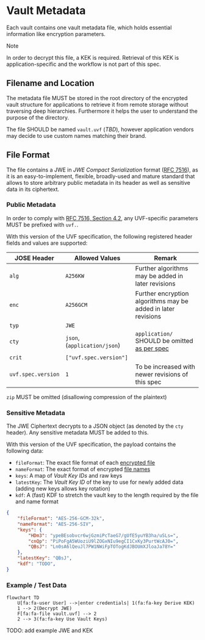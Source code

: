 # Vault Metadata

Each vault contains one vault metadata file, which holds essential information like encryption parameters.

> [!NOTE]
> In order to decrypt this file, a KEK is required. Retrieval of this KEK is application-specific and the workflow is not part of this spec.

## Filename and Location

The metadata file MUST be stored in the root directory of the encrypted vault structure for applications to retrieve it from remote storage without traversing deep hierarchies. Furthermore it helps the user to understand the purpose of the directory.

The file SHOULD be named `vault.uvf` (_TBD_), however application vendors may decide to use custom names matching their brand.

## File Format

The file contains a JWE in _JWE Compact Serialization_ format ([RFC 7516](https://datatracker.ietf.org/doc/html/rfc7516)), as it is an easy-to-implement, flexible, broadly-used and mature standard that allows to store arbitrary public metadata in its header as well as sensitive data in its ciphertext.

### Public Metadata

In order to comply with [RFC 7516, Section 4.2](https://datatracker.ietf.org/doc/html/rfc7516#section-4.2), any UVF-specific parameters MUST be prefixed with `uvf.`.

With this version of the UVF specification, the following registered header fields and values are supported:

| JOSE Header | Allowed Values | Remark |
|---|---|---|
| `alg` | `A256KW` | Further algorithms may be added in later revisions |
| `enc` | `A256GCM` | Further encryption algorithms may be added in later revisions |
| `typ` | `JWE` | |
| `cty` | `json`, (`application/json`) | `application/` SHOULD be omitted [as per spec](https://datatracker.ietf.org/doc/html/rfc7515.html#section-4.1.10) |
| `crit` | `["uvf.spec.version"]` | |
| `uvf.spec.version` | `1` | To be increased with newer revisions of this spec |

`zip` MUST be omitted (disallowing compression of the plaintext)

### Sensitive Metadata

The JWE Ciphertext decrypts to a JSON object (as denoted by the `cty` header). Any sensitive metadata MUST be added to this.

With this version of the UVF specification, the payload contains the following data:

* `fileFormat`: The exact file format of each [encrypted file](../file%20content%20encryption/README.md)
* `nameFormat`: The exact format of encrypted [file names](../file%20name%20encryption/README.md)
* `keys`: A map of _Vault Key IDs_ and raw keys
* `latestKey`: The _Vault Key ID_ of the key to use for newly added data (adding new keys allows key rotation)
* `kdf`: A (fast) KDF to stretch the vault key to the length required by the file and name format

```json
{
    "fileFormat": "AES-256-GCM-32k",
    "nameFormat": "AES-256-SIV",
    "keys": {
        "HDm3": "ypeBEsobvcr6wjGzmiPcTaeG7/gUfE5yuYB3ha/uSLs=",
        "cnQp": "PiPoFgA5WUoziU9lZOGxNIu9egCI1CxKy3PurtWcAJ0=",
        "QBsJ": "Ln0sA6lQeuJl7PW1NWiFpTOTogKdJBOUmXJloaJa78Y="
    },
    "latestKey": "QBsJ",
    "kdf": "TODO",
}
```

### Example / Test Data


```mermaid
flowchart TD
    U[fa:fa-user User] -->|enter credentials| 1(fa:fa-key Derive KEK)
    1 --> 2(Decrypt JWE)
    F[fa:fa-file vault.uvf] --> 2
    2 --> 3(fa:fa-key Use Vault Keys)
```

TODO: add example JWE and KEK